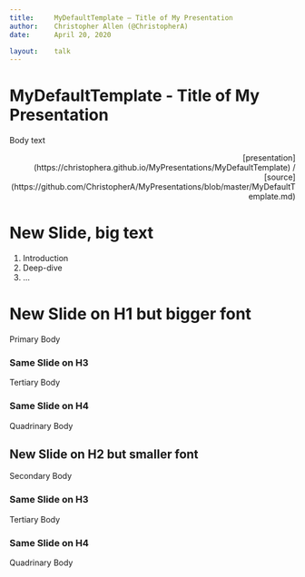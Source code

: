 ```yaml
---
title:     MyDefaultTemplate — Title of My Presentation
author:    Christopher Allen (@ChristopherA)
date:      April 20, 2020

layout:    talk
---
```


# MyDefaultTemplate - Title of My Presentation

Body text

<div style="text-align:right; font-size:-4">
[presentation](https://christophera.github.io/MyPresentations/MyDefaultTemplate) / [source](https://github.com/ChristopherA/MyPresentations/blob/master/MyDefaultTemplate.md)
</div>

# New Slide, big text

1. Introduction
2. Deep-dive
3. ...


# New Slide on H1 but bigger font

Primary Body

### Same Slide on H3

Tertiary Body

### Same Slide on H4

Quadrinary Body

## New Slide on H2 but smaller font

Secondary Body

### Same Slide on H3

Tertiary Body

### Same Slide on H4

Quadrinary Body
